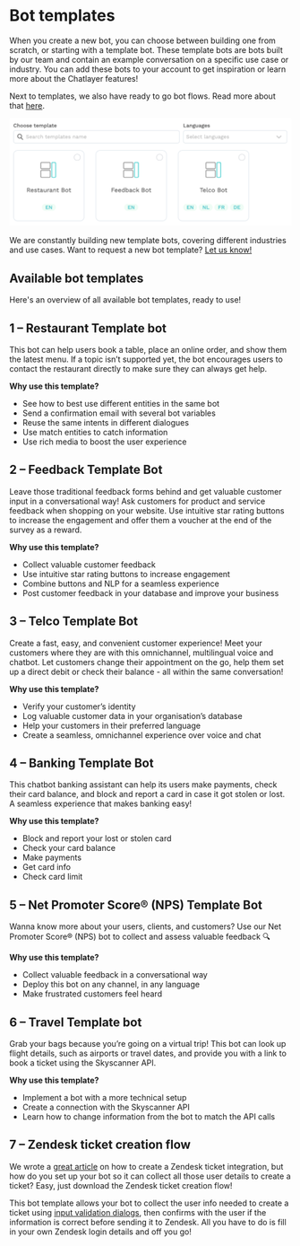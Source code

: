 # Bot templates

When you create a new bot, you can choose between building one from scratch, or starting with a template bot. These template bots are bots built by our team and contain an example conversation on a specific use case or industry. You can add these bots to your account to get inspiration or learn more about the Chatlayer features!

Next to templates, we also have ready to go bot flows. Read more about that [here](https://docs.chatlayer.ai/tips-and-best-practices/bot-templates/bot-flows).

![](<../.gitbook/assets/image (520).png>)

We are constantly building new template bots, covering different industries and use cases. Want to request a new bot template? [Let us know!](../support/get-in-touch.md)

## Available bot templates

Here's an overview of all available bot templates, ready to use!

## 1 – Restaurant Template bot

This bot can help users book a table, place an online order, and show them the latest menu. If a topic isn’t supported yet, the bot encourages users to contact the restaurant directly to make sure they can always get help.

**Why use this template?**

* See how to best use different entities in the same bot
* Send a confirmation email with several bot variables
* Reuse the same intents in different dialogues
* Use match entities to catch information
* Use rich media to boost the user experience

## 2 – Feedback Template Bot

Leave those traditional feedback forms behind and get valuable customer input in a conversational way! Ask customers for product and service feedback when shopping on your website. Use intuitive star rating buttons to increase the engagement and offer them a voucher at the end of the survey as a reward.

**Why use this template?**

* Collect valuable customer feedback
* Use intuitive star rating buttons to increase engagement
* Combine buttons and NLP for a seamless experience
* Post customer feedback in your database and improve your business

## 3 – Telco Template Bot

Create a fast, easy, and convenient customer experience! Meet your customers where they are with this omnichannel, multilingual voice and chatbot. Let customers change their appointment on the go, help them set up a direct debit or check their balance - all within the same conversation!

**Why use this template?**

* Verify your customer’s identity
* Log valuable customer data in your organisation’s database
* Help your customers in their preferred language
* Create a seamless, omnichannel experience over voice and chat

## 4 – Banking Template Bot

This chatbot banking assistant can help its users make payments, check their card balance, and block and report a card in case it got stolen or lost. A seamless experience that makes banking easy!

**Why use this template?**

* Block and report your lost or stolen card
* Check your card balance
* Make payments
* Get card info
* Check card limit

## 5 – Net Promoter Score® (NPS) Template Bot

Wanna know more about your users, clients, and customers? Use our Net Promoter Score® (NPS) bot to collect and assess valuable feedback 🔍

**Why use this template?**

* Collect valuable feedback in a conversational way
* Deploy this bot on any channel, in any language
* Make frustrated customers feel heard

## 6 – Travel Template bot

Grab your bags because you’re going on a virtual trip! This bot can look up flight details, such as airports or travel dates, and provide you with a link to book a ticket using the Skyscanner API.

**Why use this template?**

* Implement a bot with a more technical setup
* Create a connection with the Skyscanner API
* Learn how to change information from the bot to match the API calls

## 7 – Zendesk ticket creation flow

We wrote a [great article](https://docs.chatlayer.ai/integrations/human-offloading-live-chat/creating-a-zendesk-support-ticket) on how to create a Zendesk ticket integration, but how do you set up your bot so it can collect all those user details to create a ticket? Easy, just download the Zendesk ticket creation flow!

This bot template allows your bot to collect the user info needed to create a ticket using [input validation dialogs](https://docs.chatlayer.ai/bot-answers/dialog-state/user-input-bot-dialog), then confirms with the user if the information is correct before sending it to Zendesk. All you have to do is fill in your own Zendesk login details and off you go!
